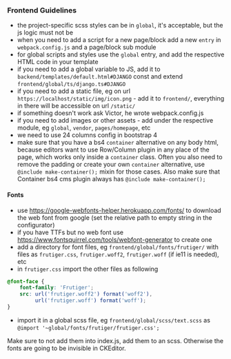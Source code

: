### Frontend Guidelines
- the project-specific scss styles can be in `global`, it's acceptable, but the js logic must not be
- when you need to add a script for a new page/block add a new `entry` in `webpack.config.js` and a page/block sub module
- for global scripts and styles use the `global` entry, and add the respective HTML code in your template
- if you need to add a global variable to JS, add it to `backend/templates/default.html#DJANGO` const and extend `frontend/global/ts/django.ts#DJANGO`
- if you need to add a static file, eg on url `https://localhost/static/img/icon.png` - add it to `frontend/`, everything in there will be accessible on url `/static/`
- if something doesn't work ask Victor, he wrote webpack.config.js
- if you need to add images or other assets - add under the respective module, eg `global`, `vendor`, `pages/homepage`, etc
- we need to use 24 columns config in bootstrap 4
- make sure that you have a bs4 `container` alternative on any body html, because editors want to use Row/Column plugin in any place of the page, which works only inside a `container` class. Often you also need to remove the padding or create your own `container` alternative, use `@include make-container();` mixin for those cases. Also make sure that Container bs4 cms plugin always has `@include make-container();`

#### Fonts
- use https://google-webfonts-helper.herokuapp.com/fonts/ to download the web font from google (set the relative path to empty string in the configurator)
- if you have TTFs but no web font use https://www.fontsquirrel.com/tools/webfont-generator to create one
- add a directory for font files, eg `frontend/global/fonts/frutiger/` with files as `frutiger.css`, `frutiger.woff2`, `frutiger.woff` (if ie11 is needed), etc
- in `frutiger.css` import the other files as following
```css
@font-face {
    font-family: 'Frutiger';
    src: url('frutiger.woff2') format('woff2'),
         url('frutiger.woff') format('woff');
}
```
- import it in a global scss file, eg `frontend/global/scss/text.scss` as `@import '~global/fonts/frutiger/frutiger.css';`

Make sure to not add them into index.js, add them to an scss. Otherwise the fonts are going to be invisible in CKEditor.
